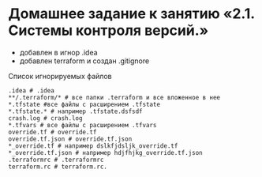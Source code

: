 # Домашнее задание к занятию «2.1. Системы контроля версий.»

* добавлен в игнор .idea
* добавлен terraform и создан .gitignore

Список игнорируемых файлов
```gitignore
.idea # .idea
**/.terraform/* # все папки .terraform и все вложенное в нее
*.tfstate #все файлы с расширением .tfstate
*.tfstate.* # например .tfstate.dsfsdf
crash.log # crash.log 
*.tfvars # все файлы с расширением .tfvars
override.tf # override.tf
override.tf.json # override.tf.json
*_override.tf # например dslkfjdsljk_override.tf
*_override.tf.json # например hdjfhjkg_override.tf.json
.terraformrc # .terraformrc
terraform.rc # terraform.rc.
```